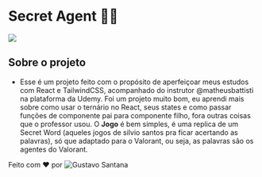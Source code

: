 # Secret Agent 🕵️‍♂️

![](https://user-images.githubusercontent.com/92998471/178231476-c4273dc2-7ae4-410f-a296-f9818517ab05.gif)


## Sobre o projeto

- Esse é um projeto feito com o propósito de aperfeiçoar meus estudos com React e TailwindCSS, acompanhado do instrutor @matheusbattisti na plataforma da Udemy. Foi um projeto muito bom, eu aprendi mais sobre como usar o ternário no React, seus states e como passar funções de componente pai para componente filho, fora outras coisas que o professor usou. O **Jogo** é bem simples, é uma replica de um Secret Word (aqueles jogos de silvio santos pra ficar acertando as palavras), só que adaptado para o Valorant, ou seja, as palavras são os agentes do Valorant.


Feito com ❤ por ![Gustavo Santana](www.github.com/gustavros)
